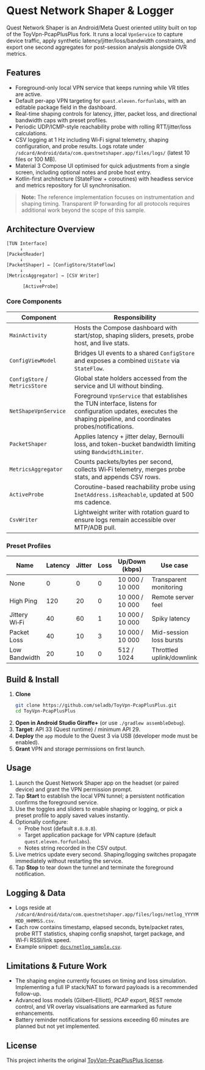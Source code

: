 # Quest Network Shaper & Logger

Quest Network Shaper is an Android/Meta Quest oriented utility built on top of the ToyVpn-PcapPlusPlus fork. It runs a local `VpnService` to capture device traffic, apply synthetic latency/jitter/loss/bandwidth constraints, and export one second aggregates for post-session analysis alongside OVR metrics.

## Features

- Foreground-only local VPN service that keeps running while VR titles are active.
- Default per-app VPN targeting for `quest.eleven.forfunlabs`, with an editable package field in the dashboard.
- Real-time shaping controls for latency, jitter, packet loss, and directional bandwidth caps with preset profiles.
- Periodic UDP/ICMP-style reachability probe with rolling RTT/jitter/loss calculations.
- CSV logging at 1 Hz including Wi‑Fi signal telemetry, shaping configuration, and probe results. Logs rotate under `/sdcard/Android/data/com.questnetshaper.app/files/logs/` (latest 10 files or 100 MB).
- Material 3 Compose UI optimised for quick adjustments from a single screen, including optional notes and probe host entry.
- Kotlin-first architecture (StateFlow + coroutines) with headless service and metrics repository for UI synchronisation.

> **Note:** The reference implementation focuses on instrumentation and shaping timing. Transparent IP forwarding for all protocols requires additional work beyond the scope of this sample.

## Architecture Overview

```
[TUN Interface]
     ↓
[PacketReader]
     ↓
[PacketShaper] ← [ConfigStore/StateFlow]
     ↓
[MetricsAggregator] → [CSV Writer]
            ↑
      [ActiveProbe]
```

### Core Components

| Component | Responsibility |
| --- | --- |
| `MainActivity` | Hosts the Compose dashboard with start/stop, shaping sliders, presets, probe host, and live stats. |
| `ConfigViewModel` | Bridges UI events to a shared `ConfigStore` and exposes a combined `UiState` via `StateFlow`. |
| `ConfigStore` / `MetricsStore` | Global state holders accessed from the service and UI without binding. |
| `NetShapeVpnService` | Foreground `VpnService` that establishes the TUN interface, listens for configuration updates, executes the shaping pipeline, and coordinates probes/notifications. |
| `PacketShaper` | Applies latency + jitter delay, Bernoulli loss, and token-bucket bandwidth limiting using `BandwidthLimiter`. |
| `MetricsAggregator` | Counts packets/bytes per second, collects Wi‑Fi telemetry, merges probe stats, and appends CSV rows. |
| `ActiveProbe` | Coroutine-based reachability probe using `InetAddress.isReachable`, updated at 500 ms cadence. |
| `CsvWriter` | Lightweight writer with rotation guard to ensure logs remain accessible over MTP/ADB pull. |

### Preset Profiles

| Name | Latency | Jitter | Loss | Up/Down (kbps) | Use case |
| --- | --- | --- | --- | --- | --- |
| None | 0 | 0 | 0 | 10 000 / 10 000 | Transparent monitoring |
| High Ping | 120 | 20 | 0 | 10 000 / 10 000 | Remote server feel |
| Jittery Wi‑Fi | 40 | 60 | 1 | 10 000 / 10 000 | Spiky latency |
| Packet Loss | 40 | 10 | 3 | 10 000 / 10 000 | Mid-session loss bursts |
| Low Bandwidth | 20 | 10 | 0 | 512 / 1024 | Throttled uplink/downlink |

## Build & Install

1. **Clone**
   ```bash
   git clone https://github.com/seladb/ToyVpn-PcapPlusPlus.git
   cd ToyVpn-PcapPlusPlus
   ```
2. **Open in Android Studio Giraffe+** (or use `./gradlew assembleDebug`).
3. **Target**: API 33 (Quest runtime) / minimum API 29.
4. **Deploy** the `app` module to the Quest 3 via USB (developer mode must be enabled).
5. **Grant** VPN and storage permissions on first launch.

## Usage

1. Launch the Quest Network Shaper app on the headset (or paired device) and grant the VPN permission prompt.
2. Tap **Start** to establish the local VPN tunnel; a persistent notification confirms the foreground service.
3. Use the toggles and sliders to enable shaping or logging, or pick a preset profile to apply saved values instantly.
4. Optionally configure:
   - Probe host (default `8.8.8.8`).
   - Target application package for VPN capture (default `quest.eleven.forfunlabs`).
   - Notes string recorded in the CSV output.
5. Live metrics update every second. Shaping/logging switches propagate immediately without restarting the service.
6. Tap **Stop** to tear down the tunnel and terminate the foreground notification.

## Logging & Data

- Logs reside at `/sdcard/Android/data/com.questnetshaper.app/files/logs/netlog_YYYYMMDD_HHMMSS.csv`.
- Each row contains timestamp, elapsed seconds, byte/packet rates, probe RTT statistics, shaping config snapshot, target package, and Wi‑Fi RSSI/link speed.
- Example snippet: [`docs/netlog_sample.csv`](docs/netlog_sample.csv).

## Limitations & Future Work

- The shaping engine currently focuses on timing and loss simulation. Implementing a full IP stack/NAT to forward payloads is a recommended follow-up.
- Advanced loss models (Gilbert–Elliott), PCAP export, REST remote control, and VR overlay visualisations are earmarked as future enhancements.
- Battery reminder notifications for sessions exceeding 60 minutes are planned but not yet implemented.

## License

This project inherits the original [ToyVpn-PcapPlusPlus license](LICENSE).
